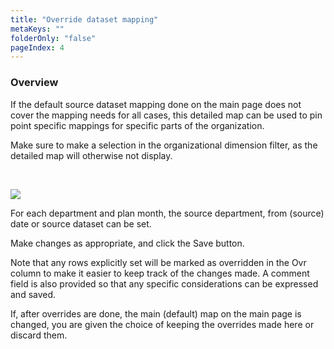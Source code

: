 ```yaml
---
title: "Override dataset mapping"
metaKeys: ""
folderOnly: "false"
pageIndex: 4
---
```



### Overview

If the default source dataset mapping done on the main page does not cover the mapping needs for all cases, this detailed map can be used to pin point specific mappings for specific parts of the organization.

Make sure to make a selection in the organizational dimension filter, as the detailed map will otherwise not display.

<br/>

![](https://profitbasedocs.blob.core.windows.net/plannerimages/account-proposal-override-dataset-mapping.JPG)

For each department and plan month, the source department, from (source) date or source dataset can be set.

Make changes as appropriate, and click the Save button.

Note that any rows explicitly set will be marked as overridden in the Ovr column to make it easier to keep track of the changes made. A comment field is also provided so that any specific considerations can be expressed and saved.

If, after overrides are done, the main (default) map on the main page is changed, you are given the choice of keeping the overrides made here or discard them.

